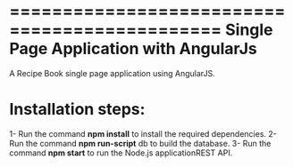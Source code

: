 ==============================================
Single Page Application with AngularJs
==============================================

A Recipe Book single page application using AngularJS.

# Installation steps:
1- Run the command **npm install** to install the required dependencies.
2- Run the command **npm run-script** db to build the database.
3- Run the command **npm start** to run the Node.js applicationREST API.